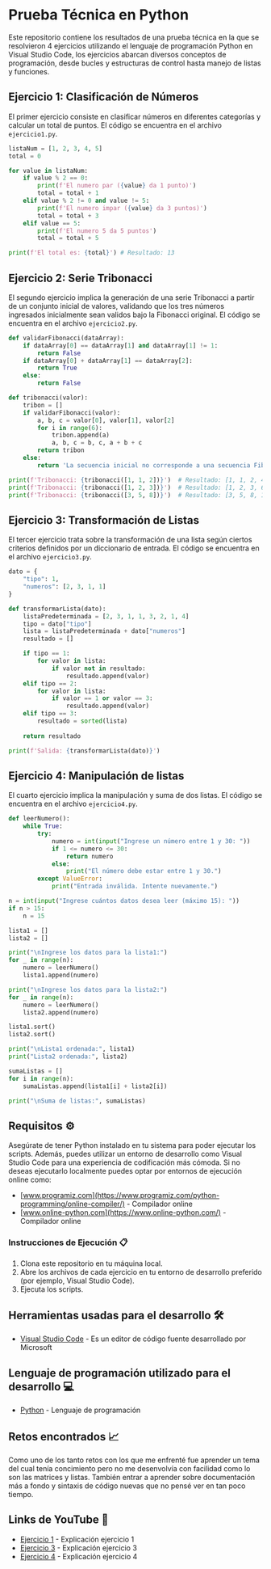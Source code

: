 # Prueba Técnica en Python

Este repositorio contiene los resultados de una prueba técnica en la que se resolvieron 4 ejercicios utilizando el lenguaje de programación Python en Visual Studio Code, 
los ejercicios abarcan diversos conceptos de programación, desde bucles y estructuras de control hasta manejo de listas y funciones.

## Ejercicio 1: Clasificación de Números

El primer ejercicio consiste en clasificar números en diferentes categorías y calcular un total de puntos. El código se encuentra en el archivo `ejercicio1.py`.

```python
listaNum = [1, 2, 3, 4, 5]
total = 0

for value in listaNum:
    if value % 2 == 0:
        print(f'El numero par ({value} da 1 punto)')
        total = total + 1
    elif value % 2 != 0 and value != 5:
        print(f'El numero impar ({value} da 3 puntos)')
        total = total + 3
    elif value == 5:
        print(f'El numero 5 da 5 puntos')
        total = total + 5

print(f'El total es: {total}') # Resultado: 13
```
## Ejercicio 2: Serie Tribonacci

El segundo ejercicio implica la generación de una serie Tribonacci a partir de un conjunto inicial de valores, validando que los tres números ingresados inicialmente sean validos bajo la Fibonacci original. El código se encuentra en el archivo `ejercicio2.py`.

```python
def validarFibonacci(dataArray):
    if dataArray[0] == dataArray[1] and dataArray[1] != 1:
        return False
    if dataArray[0] + dataArray[1] == dataArray[2]:
        return True
    else:
        return False

def tribonacci(valor):
    tribon = []
    if validarFibonacci(valor):
        a, b, c = valor[0], valor[1], valor[2]
        for i in range(6):
            tribon.append(a)
            a, b, c = b, c, a + b + c
        return tribon
    else:
        return 'La secuencia inicial no corresponde a una secuencia Fibonacci válida'

print(f'Tribonacci: {tribonacci([1, 1, 2])}')  # Resultado: [1, 1, 2, 4, 7, 13]
print(f'Tribonacci: {tribonacci([1, 2, 3])}')  # Resultado: [1, 2, 3, 6, 11, 20]
print(f'Tribonacci: {tribonacci([3, 5, 8])}')  # Resultado: [3, 5, 8, 16, 29, 53]
```

## Ejercicio 3: Transformación de Listas

El tercer ejercicio trata sobre la transformación de una lista según ciertos criterios definidos por un diccionario de entrada. El código se encuentra en el archivo `ejercicio3.py`. 

```python
dato = {
    "tipo": 1,
    "numeros": [2, 3, 1, 1]
}

def transformarLista(dato):
    listaPredeterminada = [2, 3, 1, 1, 3, 2, 1, 4]
    tipo = dato["tipo"]
    lista = listaPredeterminada + dato["numeros"]
    resultado = []

    if tipo == 1:
        for valor in lista:
            if valor not in resultado:
                resultado.append(valor)
    elif tipo == 2:
        for valor in lista:
            if valor == 1 or valor == 3:
                resultado.append(valor)
    elif tipo == 3:
        resultado = sorted(lista)
    
    return resultado

print(f'Salida: {transformarLista(dato)}')
```

## Ejercicio 4: Manipulación de listas

El cuarto ejercicio implica la manipulación y suma de dos listas. El código se encuentra en el archivo `ejercicio4.py`.

```python
def leerNumero():
    while True:
        try:
            numero = int(input("Ingrese un número entre 1 y 30: "))
            if 1 <= numero <= 30:
                return numero
            else:
                print("El número debe estar entre 1 y 30.")
        except ValueError:
            print("Entrada inválida. Intente nuevamente.")

n = int(input("Ingrese cuántos datos desea leer (máximo 15): "))
if n > 15:
    n = 15

lista1 = []
lista2 = []

print("\nIngrese los datos para la lista1:")
for _ in range(n):
    numero = leerNumero()
    lista1.append(numero)

print("\nIngrese los datos para la lista2:")
for _ in range(n):
    numero = leerNumero()
    lista2.append(numero)

lista1.sort()
lista2.sort()

print("\nLista1 ordenada:", lista1)
print("Lista2 ordenada:", lista2)

sumaListas = []
for i in range(n):
    sumaListas.append(lista1[i] + lista2[i])

print("\nSuma de listas:", sumaListas)
```

## Requisitos ⚙️

Asegúrate de tener Python instalado en tu sistema para poder ejecutar los scripts. Además, puedes utilizar un entorno de desarrollo como Visual Studio Code para una experiencia de codificación más cómoda.
Si no deseas ejecutarlo localmente puedes optar por entornos de ejecución online como:
* [www.programiz.com](https://www.programiz.com/python-programming/online-compiler/) - Compilador online
* [www.online-python.com](https://www.online-python.com/) - Compilador online

### Instrucciones de Ejecución 📋
1. Clona este repositorio en tu máquina local.
2. Abre los archivos de cada ejercicio en tu entorno de desarrollo preferido (por ejemplo, Visual Studio Code).
3. Ejecuta los scripts.


## Herramientas usadas para el desarrollo 🛠️

* [Visual Studio Code](https://code.visualstudio.com/) - Es un editor de código fuente desarrollado por Microsoft

## Lenguaje de programación utilizado para el desarrollo 💻
* [Python](https://developer.mozilla.org/es/docs/Web/JavaScript) - Lenguaje de programación

## Retos encontrados 📈

Como uno de los tanto retos con los que me enfrenté fue aprender un tema del cual tenía concimiento pero no me desenvolvía con facilidad como lo son las matrices y listas. También entrar a aprender sobre documentación más a fondo y sintaxis de código nuevas que no pensé ver en tan poco tiempo.

## Links de YouTube 🎥
* [Ejercicio 1](https://youtu.be/JW9irPjuVU4) - Explicación ejercicio 1
* [Ejercicio 3](https://youtu.be/5gmLwixLod8) - Explicación ejercicio 3
* [Ejercicio 4](https://youtu.be/iz_Q3tfrNqc) - Explicación ejercicio 4
  
